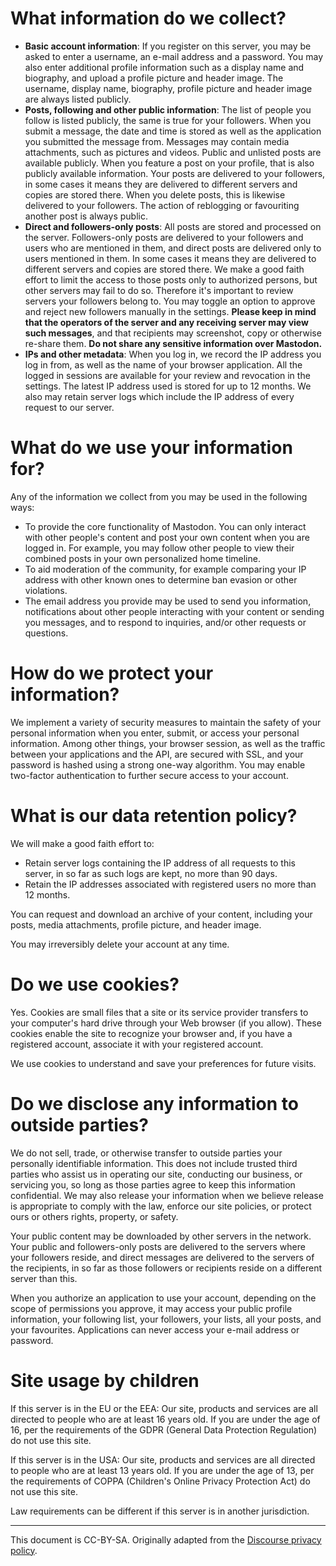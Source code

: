 # What information do we collect?

- **Basic account information**: If you register on this server, you may be
  asked to enter a username, an e-mail address and a password. You may also
  enter additional profile information such as a display name and biography, and
  upload a profile picture and header image. The username, display name,
  biography, profile picture and header image are always listed publicly.
- **Posts, following and other public information**: The list of people you
  follow is listed publicly, the same is true for your followers. When you
  submit a message, the date and time is stored as well as the application you
  submitted the message from. Messages may contain media attachments, such as
  pictures and videos. Public and unlisted posts are available publicly. When
  you feature a post on your profile, that is also publicly available
  information. Your posts are delivered to your followers, in some cases it
  means they are delivered to different servers and copies are stored there.
  When you delete posts, this is likewise delivered to your followers. The
  action of reblogging or favouriting another post is always public.
- **Direct and followers-only posts**: All posts are stored and processed on the
  server. Followers-only posts are delivered to your followers and users who are
  mentioned in them, and direct posts are delivered only to users mentioned in
  them. In some cases it means they are delivered to different servers and
  copies are stored there. We make a good faith effort to limit the access to
  those posts only to authorized persons, but other servers may fail to do so.
  Therefore it's important to review servers your followers belong to. You may
  toggle an option to approve and reject new followers manually in the settings.
  **Please keep in mind that the operators of the server and any receiving
  server may view such messages**, and that recipients may screenshot, copy or
  otherwise re-share them. **Do not share any sensitive information over
  Mastodon.**
- **IPs and other metadata**: When you log in, we record the IP address you log
  in from, as well as the name of your browser application. All the logged in
  sessions are available for your review and revocation in the settings. The
  latest IP address used is stored for up to 12 months. We also may retain
  server logs which include the IP address of every request to our server.

# What do we use your information for?

Any of the information we collect from you may be used in the following ways:

- To provide the core functionality of Mastodon. You can only interact with
  other people's content and post your own content when you are logged in. For
  example, you may follow other people to view their combined posts in your own
  personalized home timeline.
- To aid moderation of the community, for example comparing your IP address with
  other known ones to determine ban evasion or other violations.
- The email address you provide may be used to send you information,
  notifications about other people interacting with your content or sending you
  messages, and to respond to inquiries, and/or other requests or questions.

# How do we protect your information?

We implement a variety of security measures to maintain the safety of your
personal information when you enter, submit, or access your personal
information. Among other things, your browser session, as well as the traffic
between your applications and the API, are secured with SSL, and your password
is hashed using a strong one-way algorithm. You may enable two-factor
authentication to further secure access to your account.

# What is our data retention policy?

We will make a good faith effort to:

- Retain server logs containing the IP address of all requests to this server,
  in so far as such logs are kept, no more than 90 days.
- Retain the IP addresses associated with registered users no more than 12
  months.

You can request and download an archive of your content, including your posts,
media attachments, profile picture, and header image.

You may irreversibly delete your account at any time.

# Do we use cookies?

Yes. Cookies are small files that a site or its service provider transfers to
your computer's hard drive through your Web browser (if you allow). These
cookies enable the site to recognize your browser and, if you have a registered
account, associate it with your registered account.

We use cookies to understand and save your preferences for future visits.

# Do we disclose any information to outside parties?

We do not sell, trade, or otherwise transfer to outside parties your personally
identifiable information. This does not include trusted third parties who assist
us in operating our site, conducting our business, or servicing you, so long as
those parties agree to keep this information confidential. We may also release
your information when we believe release is appropriate to comply with the law,
enforce our site policies, or protect ours or others rights, property, or
safety.

Your public content may be downloaded by other servers in the network. Your
public and followers-only posts are delivered to the servers where your
followers reside, and direct messages are delivered to the servers of the
recipients, in so far as those followers or recipients reside on a different
server than this.

When you authorize an application to use your account, depending on the scope of
permissions you approve, it may access your public profile information, your
following list, your followers, your lists, all your posts, and your favourites.
Applications can never access your e-mail address or password.

# Site usage by children

If this server is in the EU or the EEA: Our site, products and services are all
directed to people who are at least 16 years old. If you are under the age of
16, per the requirements of the GDPR (General Data Protection Regulation) do not
use this site.

If this server is in the USA: Our site, products and services are all directed
to people who are at least 13 years old. If you are under the age of 13, per the
requirements of COPPA (Children's Online Privacy Protection Act) do not use this
site.

Law requirements can be different if this server is in another jurisdiction.

---

This document is CC-BY-SA. Originally adapted from the [Discourse privacy
policy](https://github.com/discourse/discourse).
